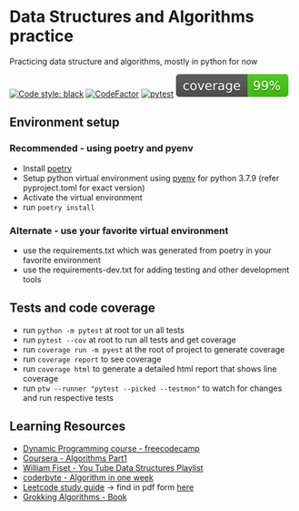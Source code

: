 # Data Structures and Algorithms practice
Practicing data structure and algorithms, mostly in python for now

[![Code style: black](https://img.shields.io/badge/code%20style-black-000000.svg)](https://github.com/psf/black)
[![CodeFactor](https://www.codefactor.io/repository/github/amolgawai/data_struct_and_algo/badge)](https://www.codefactor.io/repository/github/amolgawai/data_struct_and_algo)
[![pytest](https://github.com/amolgawai/data_struct_and_algo/workflows/Python%20test/badge.svg)](https://github.com/amolgawai/data_struct_and_algo/actions)
![](./coverage.svg)

## Environment setup
### Recommended - using poetry and pyenv
  - Install [poetry](https://github.com/python-poetry/poetry)
  - Setup python virtual environment using [pyenv](https://github.com/pyenv/pyenv) for python 3.7.9 (refer pyproject.toml for exact version)
  - Activate the virtual environment
  - run `poetry install`
### Alternate - use your favorite virtual environment
  * use the requirements.txt which was generated from poetry in your favorite environment
  * use the requirements-dev.txt for adding testing and other development tools

## Tests and code coverage
  * run `python -m pytest` at root tor un all tests
  * run `pytest --cov` at root to run all tests and get coverage
  * run `coverage run -m pyest` at the root of project to generate coverage
  * run `coverage report` to see coverage
  * run `coverage html` to generate a detailed html report that shows line coverage
  * run `ptw --runner "pytest --picked --testmon"` to watch for changes and run respective tests

## Learning Resources
  * [Dynamic Programming course - freecodecamp](https://youtu.be/oBt53YbR9Kk)
  * [Coursera - Algorithms Part1](https://www.coursera.org/learn/algorithms-part1/home/welcome)
  * [William Fiset - You Tube Data Structures Playlist](https://www.youtube.com/playlist?list=PLDV1Zeh2NRsB6SWUrDFW2RmDotAfPbeHu)
  * [coderbyte - Algorithm in one week](https://coderbyte.com/starter-course/algorithms-and-data-structures)
  * [Leetcode study guide](https://leetcode.com/discuss/general-discussion/494279/comprehensive-data-structure-and-algorithm-study-guide) -> find in pdf form [here](./references/CI_DSA_study_guide.pdf)
  * [Grokking Algorithms - Book](https://www.manning.com/books/grokking-algorithms)
